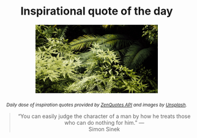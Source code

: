 
<div align="center">

# Inspirational quote of the day

<img src="./data/photo.jpeg" alt="Beautiful nature photo" width="320" height="180">

<sub><i>Daily dose of inspiration quotes provided by [ZenQuotes API](https://zenquotes.io/) and images by [Unsplash](https://unsplash.com/).</i></sub>


<blockquote>&ldquo;You can easily judge the character of a man by how he treats those who can do nothing for him.&rdquo; &mdash; <footer>Simon Sinek</footer></blockquote>

</div>
